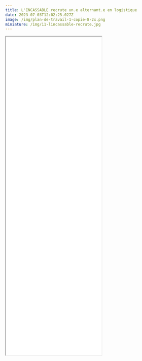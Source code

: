 ```yaml
---
title: L'INCASSABLE recrute un.e alternant.e en logistique
date: 2023-07-03T12:02:25.027Z
image: /img/plan-de-travail-1-copie-8-2x.png
miniature: /img/11-lincassable-recrute.jpg
---
```

<iframe style="margin:auto;" src="/files/UN OU UNE ALTERNANTE LOGISITQUE.pdf" width="60%" height="1000px"> </iframe>